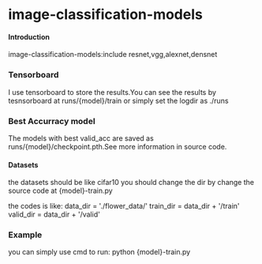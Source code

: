 # image-classification-models

#### Introduction
image-classification-models:include resnet,vgg,alexnet,densnet

### Tensorboard
I use tensorboard to store the results.You can see the results by tesnsorboard at runs/{model}/train or simply set the logdir as ./runs

### Best Accurracy model
The models with best valid_acc are saved as runs/{model}/checkpoint.pth.See more information in source code.

#### Datasets
the datasets should be like cifar10
you should change the dir by change the source code at {model}-train.py

the codes is like:
data_dir = './flower_data/'
train_dir = data_dir + '/train'
valid_dir = data_dir + '/valid'

### Example
you can simply use cmd to run:
    python {model}-train.py


